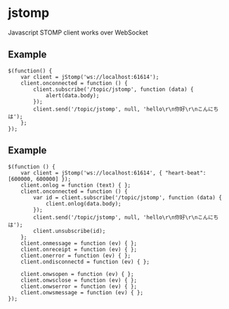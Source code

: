 ﻿jstomp
======

Javascript STOMP client works over WebSocket

## Example
    $(function() {
        var client = jStomp('ws://localhost:61614');
        client.onconnected = function () {
            client.subscribe('/topic/jstomp', function (data) {
                alert(data.body);
            });
            client.send('/topic/jstomp', null, 'hello\r\n你好\r\nこんにちは');
        };
    });

## Example
    $(function () {
        var client = jStomp('ws://localhost:61614', { "heart-beat": [600000, 600000] });
        client.onlog = function (text) { };
        client.onconnected = function () {
            var id = client.subscribe('/topic/jstomp', function (data) {
                client.onlog(data.body);
            });
            client.send('/topic/jstomp', null, 'hello\r\n你好\r\nこんにちは');
            client.unsubscribe(id);
        };
        client.onmessage = function (ev) { };
        client.onreceipt = function (ev) { };
        client.onerror = function (ev) { };
        client.ondisconnectd = function (ev) { };
    
        client.onwsopen = function (ev) { };
        client.onwsclose = function (ev) { };
        client.onwserror = function (ev) { };
        client.onwsmessage = function (ev) { };
    });
